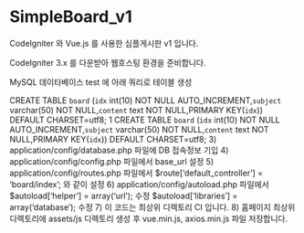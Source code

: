 # SimpleBoard_v1
CodeIgniter 와 Vue.js 를 사용한 심플게시판 v1 입니다.

CodeIgniter 3.x 를 다운받아 웹호스팅 환경을 준비합니다.

MySQL 데이타베이스 test 에 아래 쿼리로 테이블 생성

CREATE TABLE `board` (`idx` int(10) NOT NULL AUTO_INCREMENT,`subject` varchar(50) NOT NULL,`content` text NOT NULL,PRIMARY KEY(`idx`)) DEFAULT CHARSET=utf8;
1
CREATE TABLE `board` (`idx` int(10) NOT NULL AUTO_INCREMENT,`subject` varchar(50) NOT NULL,`content` text NOT NULL,PRIMARY KEY(`idx`)) DEFAULT CHARSET=utf8;
3) application/config/database.php 파일에 DB 접속정보 기입
4) application/config/config.php 파일에서 base_url 설정
5) application/config/routes.php 파일에서 $route[‘default_controller’] = ‘board/index’;  와 같이 설정
6) application/config/autoload.php 파일에서
$autoload[‘helper’] = array(‘url’); 수정
$autoload[‘libraries’] = array(‘database’); 수정
7) 이 코드는 최상위 디렉토리 CI 입니다.
8) 홈페이지 최상위 디렉토리에 assets/js 디렉토리 생성 후 vue.min.js, axios.min.js 파일 저장합니다.
